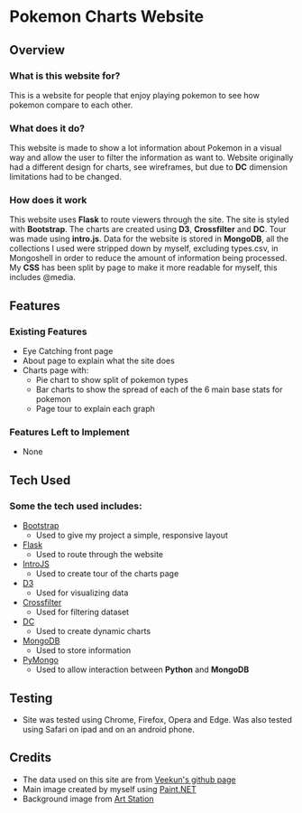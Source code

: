 # Pokemon Charts Website
 
## Overview
 
### What is this website for?
 
This is a website for people that enjoy playing pokemon to see how pokemon compare to each other.
 
### What does it do?
 
This website is made to show a lot information about Pokemon in a visual way and allow the user to filter the information as want to. Website originally had a different design for charts, see wireframes, but due to **DC** dimension limitations had to be changed.
 
### How does it work
 
This website uses **Flask** to route viewers through the site. The site is styled with **Bootstrap**. The charts are created using **D3**, **Crossfilter** and **DC**. Tour was made using **intro.js**. Data for the website is stored in **MongoDB**, all the collections I used were stripped down by myself, excluding types.csv, in Mongoshell in order to reduce the amount of information being processed. My **CSS** has been split by page to make it more readable for myself, this includes @media.

## Features
 
### Existing Features
- Eye Catching front page
- About page to explain what the site does
- Charts page with:
	- Pie chart to show split of pokemon types
	- Bar charts to show the spread of each of the 6 main base stats for pokemon
	- Page tour to explain each graph

### Features Left to Implement
- None

## Tech Used
### Some the tech used includes:
- [Bootstrap](http://getbootstrap.com/)
    - Used to give my project a simple, responsive layout
- [Flask](http://flask.pocoo.org)
    - Used to route through the website
- [IntroJS](http://introjs.com)
    - Used to create tour of the charts page
- [D3](https://d3js.org)
    - Used for visualizing data
- [Crossfilter](http://square.github.io/crossfilter/)
    - Used for filtering dataset
- [DC](https://dc-js.github.io/dc.js/)
    - Used to create dynamic charts
- [MongoDB](https://www.mongodb.com)
    - Used to store information
- [PyMongo](https://api.mongodb.com/python/current/)
    - Used to allow interaction between **Python** and **MongoDB**

## Testing
- Site was tested using Chrome, Firefox, Opera and Edge. Was also tested using Safari on ipad and on an android phone.

## Credits

- The data used on this site are from [Veekun's github page](https://github.com/veekun/pokedex/tree/master/pokedex/data/csv)
- Main image created by myself using [Paint.NET](https://www.getpaint.net/index.html)
- Background image from [Art Station](https://www.artstation.com/artwork/W6xeG)